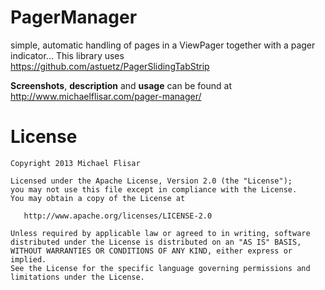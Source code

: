 PagerManager
===============

simple, automatic handling of pages in a ViewPager together with a pager indicator... This library uses https://github.com/astuetz/PagerSlidingTabStrip

**Screenshots**, **description** and **usage** can be found at http://www.michaelflisar.com/pager-manager/

License
=======

    Copyright 2013 Michael Flisar

    Licensed under the Apache License, Version 2.0 (the "License");
    you may not use this file except in compliance with the License.
    You may obtain a copy of the License at

       http://www.apache.org/licenses/LICENSE-2.0

    Unless required by applicable law or agreed to in writing, software
    distributed under the License is distributed on an "AS IS" BASIS,
    WITHOUT WARRANTIES OR CONDITIONS OF ANY KIND, either express or implied.
    See the License for the specific language governing permissions and
    limitations under the License.

